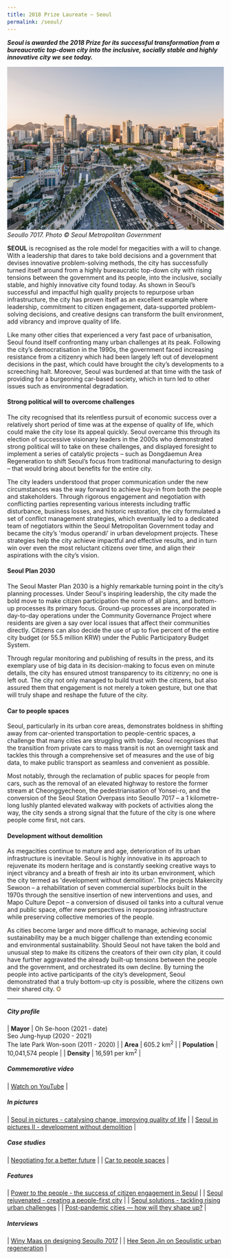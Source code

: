 ```yaml
---
title: 2018 Prize Laureate — Seoul
permalink: /seoul/
---
```


***Seoul is awarded the 2018 Prize for its successful transformation from a bureaucratic top-down city into the inclusive, socially stable and highly innovative city we see today.*** 

![Seoul](/images/laureates/seoul.jpg)*Seoullo 7017. Photo © Seoul Metropolitan Government*

**SEOUL** is recognised as the role model for megacities with a will to change. With a leadership that dares to take bold decisions and a government that devises innovative problem-solving methods, the city has successfully turned itself around from a highly bureaucratic top-down city with rising tensions between the government and its people, into the inclusive, socially stable, and highly innovative city found today. As shown in Seoul’s successful and impactful high quality projects to repurpose urban infrastructure, the city has proven itself as an excellent example where leadership, commitment to citizen engagement, data-supported problem-solving decisions, and creative designs can transform the built environment, add vibrancy and improve quality of life.  
  
Like many other cities that experienced a very fast pace of urbanisation, Seoul found itself confronting many urban challenges at its peak. Following the city’s democratisation in the 1990s, the government faced increasing resistance from a citizenry which had been largely left out of development decisions in the past, which could have brought the city’s developments to a screeching halt. Moreover, Seoul was burdened at that time with the task of providing for a burgeoning car-based society, which in turn led to other issues such as environmental degradation.  
  
#### **Strong political will to overcome challenges**
  
The city recognised that its relentless pursuit of economic success over a relatively short period of time was at the expense of quality of life, which could make the city lose its appeal quickly. Seoul overcame this through its election of successive visionary leaders in the 2000s who demonstrated strong political will to take on these challenges, and displayed foresight to implement a series of catalytic projects – such as Dongdaemun Area Regeneration to shift Seoul’s focus from traditional manufacturing to design – that would bring about benefits for the entire city. 

The city leaders understood that proper communication under the new circumstances was the way forward to achieve buy-in from both the people and stakeholders. Through rigorous engagement and negotiation with conflicting parties representing various interests including traffic disturbance, business losses, and historic restoration, the city formulated a set of conflict management strategies, which eventually led to a dedicated team of negotiators within the Seoul Metropolitan Government today and became the city’s 'modus operandi' in urban development projects. These strategies help the city achieve impactful and effective results, and in turn win over even the most reluctant citizens over time, and align their aspirations with the city’s vision.  

#### **Seoul Plan 2030**

The Seoul Master Plan 2030 is a highly remarkable turning point in the city’s planning processes. Under Seoul's inspiring leadership, the city made the bold move to make citizen participation the norm of all plans, and bottom-up processes its primary focus. Ground-up processes are incorporated in day-to-day operations under the Community Governance Project where residents are given a say over local issues that affect their communities directly. Citizens can also decide the use of up to five percent of the entire city budget (or 55.5 million KRW) under the Public Participatory Budget System. 

Through regular monitoring and publishing of results in the press, and its exemplary use of big data in its decision-making to focus even on minute details, the city has ensured utmost transparency to its citizenry; no one is left out. The city not only managed to build trust with the citizens, but also assured them that engagement is not merely a token gesture, but one that will truly shape and reshape the future of the city.  
  
#### **Car to people spaces**

Seoul, particularly in its urban core areas, demonstrates boldness in shifting away from car-oriented transportation to people-centric spaces, a challenge that many cities are struggling with today. Seoul recognises that the transition from private cars to mass transit is not an overnight task and tackles this through a comprehensive set of measures and the use of big data, to make public transport as seamless and convenient as possible. 

Most notably, through the reclamation of public spaces for people from cars, such as the removal of an elevated highway to restore the former stream at Cheonggyecheon, the pedestrianisation of Yonsei-ro, and the conversion of the Seoul Station Overpass into Seoullo 7017 – a 1 kilometre-long lushly planted elevated walkway with pockets of activities along the way, the city sends a strong signal that the future of the city is one where people come first, not cars.  

#### **Development without demolition**

As megacities continue to mature and age, deterioration of its urban infrastructure is inevitable. Seoul is highly innovative in its approach to rejuvenate its modern heritage and is constantly seeking creative ways to inject vibrancy and a breath of fresh air into its urban environment, which the city termed as 'development without demolition'. The projects Makercity Sewoon – a rehabilitation of seven commercial superblocks built in the 1970s through the sensitive insertion of new interventions and uses, and Mapo Culture Depot – a conversion of disused oil tanks into a cultural venue and public space, offer new perspectives in repurposing infrastructure while preserving collective memories of the people.  
  
As cities become larger and more difficult to manage, achieving social sustainability may be a much bigger challenge than extending economic and environmental sustainability. Should Seoul not have taken the bold and unusual step to make its citizens the creators of their own city plan, it could have further aggravated the already built-up tensions between the people and the government, and orchestrated its own decline. By turning the people into active participants of the city’s development, Seoul demonstrated that a truly bottom-up city is possible, where the citizens own their shared city. **<font color="#967942">O</font>** 

---

##### **City profile**

| **Mayor** | Oh Se-hoon (2021 - date) <br> Seo Jung-hyup (2020 - 2021) <br> The late Park Won-soon (2011 - 2020) |
| **Area** | 605.2 km<sup>2</sup> |
| **Population** | 10,041,574 people | 
| **Density** | 16,591 per km<sup>2</sup> |

##### **Commemorative video**

| [Watch on YouTube](https://www.youtube.com/watch?v=lpvnAsDj2dA) |

##### **In pictures** 

| [Seoul in pictures - catalysing change, improving quality of life](/resources/in-pictures/seoul/) |
| [Seoul in pictures II - development without demolition](/resources/in-pictures/seoul2/) |

##### **Case studies** 

| [Negotiating for a better future](/resources/case-studies/citizen-engagement/) |
| [Car to people spaces](/resources/case-studies/car-to-people-spaces/) |

##### **Features** 

| [Power to the people - the success of citizen engagement in Seoul](/resources/features/power-to-people/) |
| [Seoul rejuvenated - creating a people-first city](/resources/features/seoul-rejuvenated/) |
| [Seoul solutions - tackling rising urban challenges](/resources/features/seoul-solutions/) |
| [Post-pandemic cities — how will they shape up?](/resources/features/post-pandemic-cities/) |

##### **Interviews** 

| [Winy Maas on designing Seoullo 7017](/resources/interviews/designing-seoullo-7017/) |
| [Hee Seon Jin on Seoulistic urban regeneration](/resources/interviews/seoulistic-urban-regeneration/) |
